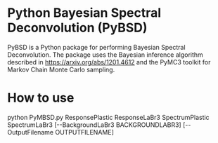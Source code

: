 # Python Bayesian Spectral Deconvolution (PyBSD)

PyBSD is a Python package for performing Bayesian Spectral Deconvolution. The package uses the Bayesian inference algorithm described in https://arxiv.org/abs/1201.4612 and the PyMC3 toolkit for Markov Chain Monte Carlo sampling.

# How to use
python PyMBSD.py ResponsePlastic ResponseLaBr3 SpectrumPlastic SpectrumLaBr3
                 [--BackgroundLaBr3 BACKGROUNDLABR3]
                 [--OutputFilename OUTPUTFILENAME]
